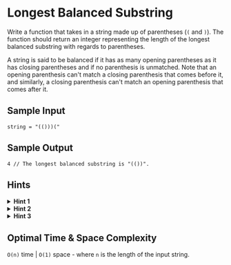 # Longest Balanced Substring

Write a function that takes in a string made up of parentheses (`(` and `)`). The function should return an integer representing the length of the longest balanced substring with regards to parentheses.

A string is said to be balanced if it has as many opening parentheses as it has closing parentheses and if no parenthesis is unmatched. Note that an opening parenthesis can't match a closing parenthesis that comes before it, and similarly, a closing parenthesis can't match an opening parenthesis that comes after it.

## Sample Input

```plaintext
string = "(()))("
```

## Sample Output

```plaintext
4 // The longest balanced substring is "(())".
```

## Hints

<details>
<summary><b>Hint 1</b></summary>

With a brute-force style approach, you can iterate through all substrings of the input string, check if they're balanced, and keep track of the longest balanced one. This approach will require using an auxiliary method to check whether a substring is balanced.

</details>

<details>
<summary><b>Hint 2</b></summary>

A more efficient approach to solving this problem is to iterate through the input string only once, using a stack to track the indices of all unmatched opening parentheses. Whenever a closing parenthesis is encountered, you check if the stack has a corresponding opening-parenthesis index, and you pop that index off the stack if it does. If the stack doesn't have a corresponding opening-parenthesis index, then the closing parenthesis is unmatched, and its own index in the input string denotes the start of a new, potentially balanced substring. With this approach, you'll have to figure out a way to keep track of how long a balanced substring is.

</details>

<details>
<summary><b>Hint 3</b></summary>

The most efficient way to solve this problem is to use only two variables to keep track of the numbers of opening and closing parentheses, respectively, as you traverse the string. Think about how you can use these two pieces of information alone to find the longest balanced substring. Specifically, how do these two pieces of information help you figure out if a substring is balanced, and how can you use them to calculate the length of such a substring?

</details>

## Optimal Time & Space Complexity

`O(n)` time | `O(1)` space - where `n` is the length of the input string.
